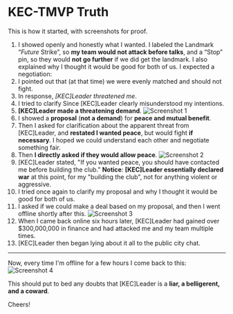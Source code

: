 # KEC-TMVP Truth

This is how it started, with screenshots for proof.

1. I showed openly and honestly what I wanted. I labeled the Landmark “*Future* Strike”, so **my team would not attack before talks**, and a “Stop” pin, so they would **not go further** if we did get the landmark. I also explained why I thought it would be good for both of us. I expected a negotiation:
2. I pointed out that (at that time) we were evenly matched and should not fight.
3. In response, *[KEC]Leader threatened me*.
4. I tried to clarify Since [KEC]Leader clearly misunderstood my intentions.
5. **[KEC]Leader made a threatening demand**.
![Screenshot 1](screenshot_1.png)
6. I showed a **proposal** (**not a demand**) for **peace and mutual benefit**.
7. Then I asked for clarification about the apparent threat from [KEC]Leader, and **restated I wanted peace**, but would fight **if necessary**. I hoped we could understand each other and negotiate something fair.
8. Then **I directly asked if they would allow peace**.
![Screenshot 2](screenshot_2.png)
9. [KEC]Leader stated, "If you wanted peace, you should have contacted
me before building the club." **Notice**: **[KEC]Leader essentially declared war** at this point, for my "building the club", not for anything violent or aggressive.
10. I tried once again to clarify my proposal and why I thought it would be good for both of us.
11. I asked if we could make a deal based on my proposal, and then I went offline shortly after this.
![Screenshot 3](screenshot_3.png)
12. When I came back online six hours later, [KEC]Leader had gained over $300,000,000 in finance and had attacked me and my team multiple times.
13. [KEC]Leader then began lying about it all to the public city chat.
---
Now, every time I'm offline for a few hours I come back to this:
![Screenshot 4](screenshot_4.png) 

This should put to bed any doubts that [KEC]Leader is a **liar, a belligerent, and a coward**.

Cheers!
